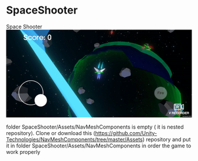 # SpaceShooter
Space Shooter
![](sgif.gif)




folder SpaceShooter/Assets/NavMeshComponents is empty ( it is nested repository). 
Clone or download this (https://github.com/Unity-Technologies/NavMeshComponents/tree/master/Assets) repository and put it in folder SpaceShooter/Assets/NavMeshComponents in order the game to work properly
 
